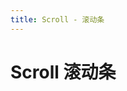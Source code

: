 ```yaml
---
title: Scroll - 滚动条
---
```



# Scroll 滚动条

<ClientOnly>
  <scroll-demos></scroll-demos>
</ClientOnly>

<scroll-attributes></scroll-attributes>
